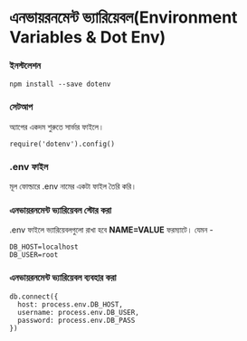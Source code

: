 # এনভায়রনমেন্ট ভ্যারিয়েবল\(Environment Variables & Dot Env\)

### ইনস্টলেশন

```text
npm install --save dotenv
```

### সেটআপ

অ্যাপের একদম শুরুতে সার্ভার ফাইলে।

```text
require('dotenv').config()
```

### 

### .env ফাইল

মূল ফোল্ডারে .env নামের একটা ফাইল তৈরি করি।

### এনভায়রনমেন্ট ভ্যারিয়েবল স্টোর করা

.env ফাইলে ভ্যারিয়েবলগুলো রাখা হবে **NAME=VALUE** ফরম্যাটে। যেমন - 

```text
DB_HOST=localhost
DB_USER=root
```

### এনভায়রনমেন্ট ভ্যারিয়েবল ব্যবহার করা

```text
db.connect({
  host: process.env.DB_HOST,
  username: process.env.DB_USER,
  password: process.env.DB_PASS
})
```



